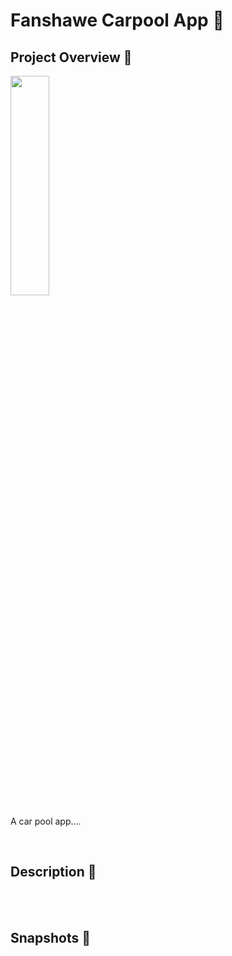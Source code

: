 # Fanshawe Carpool App 🚗

## Project Overview 📢

<img src="https://github.com/KHADILKAR-PRIJAY/Taxi-app/assets/86222915/6329b538-987c-4c48-a934-a83fad6fddf3"  width="35%" height="30%"> </br>

A car pool app....

<br />

## Description 💬

<br />

<br />

## Snapshots 📸

<br />
